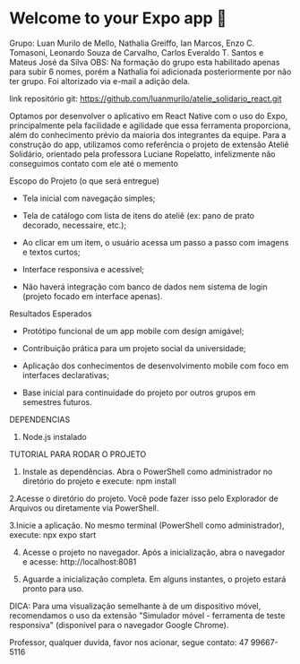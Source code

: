 # Welcome to your Expo app 👋

Grupo: Luan Murilo de Mello, Nathalia Greiffo, Ian Marcos, Enzo C. Tomasoni, Leonardo Souza de Carvalho, Carlos Everaldo T. Santos e Mateus José da Silva
OBS: Na formação do grupo esta habilitado apenas para subir 6 nomes, porém a Nathalia foi adicionada posteriormente por não ter grupo. Foi altorizado  via e-mail a adição dela.

link repositório git: https://github.com/luanmurilo/atelie_solidario_react.git

Optamos por desenvolver o aplicativo em React Native com o uso do Expo, principalmente pela facilidade e agilidade que essa ferramenta proporciona, além do conhecimento prévio da maioria dos integrantes da equipe. Para a construção do app, utilizamos como referência o projeto de extensão Ateliê Solidário, orientado pela professora Luciane Ropelatto, infelizmente não conseguimos contato com ele até o memento

Escopo do Projeto (o que será entregue)
- Tela inicial com navegação simples;

- Tela de catálogo com lista de itens do ateliê (ex: pano de prato decorado, necessaire, etc.);

- Ao clicar em um item, o usuário acessa um passo a passo com imagens e textos curtos;

- Interface responsiva e acessível;

- Não haverá integração com banco de dados nem sistema de login (projeto focado em interface apenas).

Resultados Esperados
- Protótipo funcional de um app mobile com design amigável;

- Contribuição prática para um projeto social da universidade;

- Aplicação dos conhecimentos de desenvolvimento mobile com foco em interfaces declarativas;

- Base inicial para continuidade do projeto por outros grupos em semestres futuros.

DEPENDENCIAS
1. Node.js instalado

TUTORIAL PARA RODAR O PROJETO

1. Instale as dependências. Abra o PowerShell como administrador no diretório do projeto e execute: npm install

2.Acesse o diretório do projeto. Você pode fazer isso pelo Explorador de Arquivos ou diretamente via PowerShell.

3.Inicie a aplicação. No mesmo terminal (PowerShell como administrador), execute: npx expo start

4. Acesse o projeto no navegador. Após a inicialização, abra o navegador e acesse: http://localhost:8081

5. Aguarde a inicialização completa. Em alguns instantes, o projeto estará pronto para uso.

DICA: Para uma visualização semelhante à de um dispositivo móvel, recomendamos o uso da extensão "Simulador móvel - ferramenta de teste responsiva" (disponível para o navegador Google Chrome).

Professor, qualquer duvida, favor nos acionar, segue contato: 47 99667-5116
